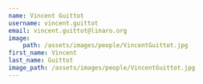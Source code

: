 ```yaml
---
name: Vincent Guittot
username: vincent.guittot
email: vincent.guittot@linaro.org
image:
    path: /assets/images/people/VincentGuittot.jpg
first_name: Vincent
last_name: Guittot
image_path: /assets/images/people/VincentGuittot.jpg
---
```

